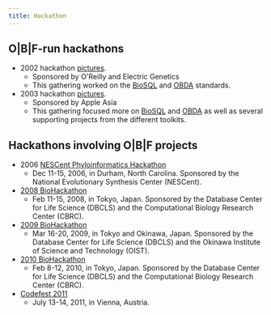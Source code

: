 ```yaml
---
title: Hackathon
---
```


O|B|F-run hackathons
--------------------

-   2002 hackathon
    [pictures](http://gallery.open-bio.org/gallery2/v/hackathon2002/).
    -   Sponsored by O'Reilly and Electric Genetics
    -   This gathering worked on the [BioSQL](BioSQL "wikilink") and
        [OBDA](bp:OBDA "wikilink") standards.
-   2003 hackathon
    [pictures](http://gallery.open-bio.org/gallery2/v/2003hackathon/).
    -   Sponsored by Apple Asia
    -   This gathering focused more on [BioSQL](BioSQL "wikilink") and
        [OBDA](bp:OBDA "wikilink") as well as several supporting
        projects from the different toolkits.

Hackathons involving O|B|F projects
-----------------------------------

-   2006 [NESCent Phyloinformatics
    Hackathon](http://hackathon.nescent.org/Phylohackathon_1)
    -   Dec 11-15, 2006, in Durham, North Carolina. Sponsored by the
        National Evolutionary Synthesis Center (NESCent).
-   [2008 BioHackathon](http://hackathon.dbcls.jp/)
    -   Feb 11-15, 2008, in Tokyo, Japan. Sponsored by the Database
        Center for Life Science (DBCLS) and the Computational Biology
        Research Center (CBRC).
-   [2009 BioHackathon](http://hackathon2.dbcls.jp/)
    -   Mar 16-20, 2009, in Tokyo and Okinawa, Japan. Sponsored by the
        Database Center for Life Science (DBCLS) and the Okinawa
        Institute of Science and Technology (OIST).
-   [2010 BioHackathon](http://hackathon3.dbcls.jp/)
    -   Feb 8-12, 2010, in Tokyo, Japan. Sponsored by the Database
        Center for Life Science (DBCLS) and the Computational Biology
        Research Center (CBRC).
-   [Codefest 2011](Codefest_2011 "wikilink")
    -   July 13-14, 2011, in Vienna, Austria.

